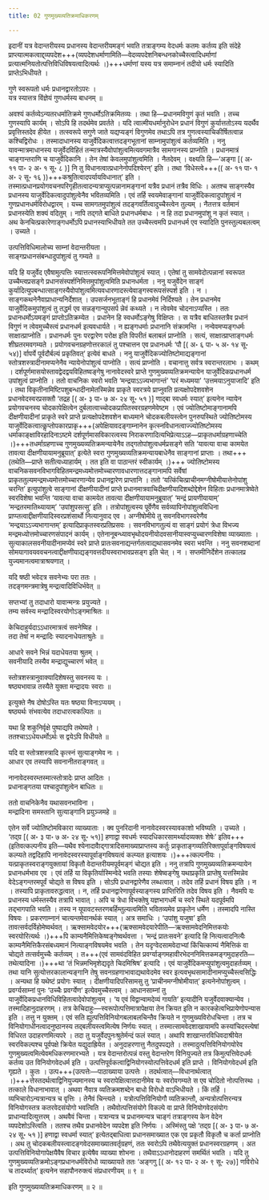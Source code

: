 ```yaml
---
title: 02 गुणमुख्यव्यतिक्रमाधिकरणम्

---
```


इदानीं यत्र वेदान्तरीयस्य प्रधानस्य वेदान्तरीयमङ्गं भवति तत्राङ्गम्य वेदधर्मः कतमः कर्तव्य इति संदेहे प्राप्त्यात्मकत्वाद्द्व्यपदेश+++(व्यपदेशधर्माणामिति—वेदव्यपदेशनिबन्धनकोच्चैस्त्वादिधर्माणां प्रत्यात्मनियतोत्पत्तिविधिविषयत्वादित्यर्थः ।)+++धर्माणां यस्य यत्र समाम्नानं तदीयो धर्मः स्यादिति प्राप्तेऽभिधीयते ।

गुणे स्वरूपतो धर्मः प्रधानद्वारतोऽपरः ।  
यत्र स्यात्तत्र विंज्ञेयं गुणधर्मस्य बाधनम् ॥  


अवश्यं कर्तव्येऽन्यतरधर्मातिक्रमे गुणधर्मोऽतिक्रमितव्यः । तथा हि—प्रधानमविगुणं कृतं भवति । तच्च गुणस्यापि कार्यम् । सोऽपि हि तदर्थमेव प्रवर्तते । यदि त्वात्मीयधर्मानुरोधेन प्रधानं विगुणं कुर्यात्ततोऽस्य यदर्थैव प्रवृत्तिस्तदेव हीयेत । तत्स्वरूपे सगुणे जाते यद्यप्यङ्गं विगुणमेव तथाऽपि तत्र गुणत्वस्याचिकीर्षितत्वान्न कश्चिद्विरोधः । तस्मादाधानस्य याजुर्वेदिकत्वात्तदङ्गभूतानां साम्नामुपांशुत्वं कर्तव्यमिति । ननु यावन्मात्रमाधानस्य यजुर्वेदविहितं तन्मात्रस्यैवोपांशुत्वमित्यवगमात्रैव सामगानस्य प्राप्नोति । प्रधानमात्रं चाङ्गान्तराणि च याजुर्वेदिकानि । तेन तेषां केवलमुपांशुत्वमिति । नैतदेवम् । वक्ष्यति हि—‘अङ्गा \[( अ॰ ११ पा॰ २ अ॰ १ सू॰ ८ )\] नि तु विधानत्वात्प्रधानेनोपदिश्येरन्’ इति । तथा ‘विधेस्त्वे+++(( अ॰ ११ पा॰ १ अ॰ २ सू॰ १६ ))+++कश्रुतित्वादपर्यायविधानात्’ इति । तस्मात्प्रधानप्रयोगवचनपरिगृहीतत्वादन्यत्राप्युत्पन्नानामङ्गानां यत्रैव प्रधानं तत्रैव विधिः । अतश्च साङ्गस्यैव प्रधानस्य याजुर्वेदिकत्वादुपांशुत्वेनैव भवितव्यमिति । एवं तर्हि स्वयमेवाङ्गानां याजुर्वेदिकत्वादुपांशुत्वं न गुणप्रधानधर्मविरोधद्वारम् । यच्च सामगतमुपांशुत्वं तदङ्गवर्तित्वादुच्चैस्त्वेन तुल्यम् । नैतत्तत्र वर्तमानं प्रधानस्येति शक्यं वदितुम् । नापि तद्गते बाधिते प्रधानधर्मबाधः । न हि तदा प्रधानमुपांशु न कृतं स्यात् । अथ केनचित्प्रकारेणाङ्गधर्मोऽपि प्रधानस्याभिधीयते तत उच्चैस्त्वमपि प्रधानधर्म एव स्यादिति पुनस्तुल्यबलत्वम् । उच्यते ।

उत्पत्तिविधिमालोच्य साम्नां वेदान्तरीयता ।  
साङ्गप्रधानसंबन्धादुपांशुत्वं तु गम्यते ॥  


यदि हि यजुर्वेद एवैषामुत्पत्तिः स्यात्तत्स्वरूपनिमित्तमेवोपांशुत्वं स्यात् । एतेषां तु सामवेदोत्पन्नानां स्वरूपत उच्चैम्त्वप्रसङ्गे प्रधानसंस्पर्शनिमित्तमुपांशुत्वमिति प्रधानधर्मता । ननु यजुर्वेदेन साङ्गं कुर्यादित्युपबन्धात्साङ्गस्यैवोपांशुत्वमित्यवधारणादस्त्येवाङ्गस्वरूपसंस्पर्श इति । न । साङ्गकथनेनैवाप्राधान्यनिर्देशात् । उपसर्जनभूताङ्गं हि प्रधानमेवं निर्दिश्यते । तेन प्रधानमेव याजुर्वेदिकमुपांशुत्वं तु तद्धर्म एव सन्नङ्गान्युपसर्प न्नेवं कथ्यते । न त्वेवमेव चोदनाऽप्यस्ति । ततः प्रधानधर्मोऽयमङ्गं प्राप्तोऽतिक्रम्येत । प्रधानेन हि स्वधर्मोऽङ्गेषु विक्षिप्तः । स यत्रैव बाधितस्तत्रैव प्रधानं विगुणं न त्वेवमुच्चैस्त्वं प्रधानधर्म इत्यवधार्यते । न ह्यङ्गधर्माः प्रधानानि संक्रामन्ति । नन्वेवमप्यङ्गधर्मः साक्षात्प्राप्नोति । प्रधानधर्मः पुनः परद्वारेण परोक्ष इति विपरीतं बलाबलं प्राप्नोति । सत्यं, साक्षात्प्राप्ताङ्गधर्मः शीघ्रतरमवगम्यते । प्रयोगवचनग्रहणोत्तरकालं तु पश्चात्तन एव प्रधानधर्मः ‘पौ \[( अ॰ ६ पा॰ ५ अ॰ १४ सू॰ ५४)\] र्वापर्ये पूर्वदौर्बल्यं प्रकृतिवत्’ इत्येवं बाधते । ननु याजुर्वेदिकज्योतिष्टोमाद्यङ्गानां स्तोत्रशस्त्रादीनामप्यनेनैव न्यायेनोपांशुत्वं पाप्नोति । सत्यं प्राप्नोति । वचानात्तु सर्वत्र स्वरान्तरलाभः । कथम् । दर्शपूर्णमासयोस्तावद्वेदद्वयविहितष्वङ्गेषु नानावेदस्वरे प्राप्ते गुणमुख्यव्यतिक्रमन्यायेन याजुर्वेदिकप्रधानधर्म उपांशुत्वं प्राप्नोति । ततो वाचनिकः स्वरो भवति ‘मन्द्रयाऽऽज्यभागान्तं’ ‘परं मध्यमया’ ‘उत्तमयाऽनुयाजादि’ इति । तथा विकृतीनामिष्टिपशुबन्धादीनामेतस्मिन्नेव प्राकृते स्वरत्रये प्राप्नुवति प्रत्यक्षोपदेशवशेन प्रधानवेदस्वरप्रसक्तौ ‘तद्रह \[( अ॰ ३ पा॰ ७ अ॰ २४ सू॰ ५१ )\] णाद्बा स्वधर्मः स्यात्’ इत्यनेन न्यायेन प्रयोगवचनस्य चोदकापेक्षित्वेन दुर्बलात्वाच्चोदकप्रापितस्वरग्रहणमेवेष्टम । एवं ज्योतिष्टोमाङ्गानामपि दीक्षणीयादीनां प्राकृते स्वरे प्राप्ते प्रत्यक्षोपदेशवशेन बाध्यमाने चोदकबलीयस्त्वेन पुनरुपस्थिते ज्योतिष्टोमस्य याजुर्वेदिकत्वात्कॢप्तोपकारप्राकृ+++(अपेक्षियावदङ्गाम्नानेन कृत्स्नविधानत्वाज्ज्योतिष्टोमस्य धर्माकाङ्क्षाविरहादिनाऽष्टमे दर्शपूर्णमासविकारत्वस्य निराकरणादित्यभिप्रेत्याऽऽह—प्राकृतधर्माग्रहणाच्चेति ।)+++तधर्माग्रहणाच्च गुणमुख्यव्यतिक्रमन्यायेनैव तद्गतोपांशुत्वधर्मप्रसङ्गे सति ‘यावत्या वाचा कामयेत तावत्या दीक्षणीयायामनुब्रूयात्’ इत्येते स्वरा गुणमुख्यव्यतिक्रमन्यायबाधेनैव साङ्गानां प्राप्ताः । तथा+++(तथेति—प्राप्ते सतीत्यध्याहार्यम् । तत इति वा पाठान्तरं स्वीकार्यम् ।)+++ ज्योतिष्टोमस्य वाचनिकसवनविभागविहितमन्द्रमध्यमोत्तमोच्चारणावधारणात्तदङ्गानामपि सर्वेषां प्राकृततुल्यमन्द्रमध्यमोत्तमोच्चारणान्येव प्रधानद्वारेण प्राप्तानि । ततो ‘यत्किंचित्प्राचीनमग्नीषोमीयात्तेनोपांशु चरन्ति’ इत्युपांशुत्वे साङ्गानां दीक्षणीयादीनां प्राप्ते प्रधानमात्रवाचिदीक्षणीयादिशब्दोद्देशेन विहिताः प्रधानमात्रेष्वेते स्वरविशेषा भवन्ति ‘यावत्या वाचा कामयेत तावत्या दीक्षणीयायामनुब्रूयात्’ ‘मन्द्रं प्रायणीयायाम्’ ‘मन्द्रतरमातिथ्यायाम्’ ‘उपांशुपसत्सु’ इति । तत्रोपांशुत्वस्य पूर्वेणैव सर्वव्यापिनोपांशुत्वविधिना प्राप्प्तत्वाद्दीक्षणीयादिस्वरप्रशंसार्थो नित्यानुवाद एव । अग्नीषोमीये तु सवनविभागस्वरेणैव ‘मन्द्रयाऽऽज्यभागान्तम्’ इत्यादिप्राकृतस्वरप्रतिप्रसवः । सवनविभागतुल्यं वा साङ्गं प्रयोगं त्रेधा विभज्य मन्द्रमध्योत्तमोच्चारणसंपादनं कार्यम् । एतेनानूबन्ध्यावभृथोदयनीयोदवसानीयास्वप्युच्चारणविशेषा व्याख्याताः । सुत्याकालसवनीयादीनामप्येवं स्वरे प्राप्ते प्रातःसवनाद्यन्तर्गतत्वाद्यथासवनमेव स्वरा भवन्ति । ननु सवनशब्दानां सोमयागावयववचनत्वाद्दीक्षणीयाद्यङ्गवत्तदीयस्वराभावप्रसङ्ग इति चेत् । न । सप्तमीनिर्देशेन तत्कालप्र युज्यमानत्वमात्राश्रयणात् ।

यदि षष्ठी भवेदत्र सवनेभ्यः परा ततः ।  
तदङ्गमन्त्रमात्रेषु मन्द्रत्वादिविधिर्भवेत् ॥  


सप्तभ्यां तु तदाधारो यावान्मन्त्रः प्रयुज्यते ।  
तम्य सर्वस्य मन्द्रादिस्वरयोगोऽङ्गमाश्रितः ॥  


केचिदाहुर्यदाऽऽधारमात्रत्वं सवनेष्विह ।  
तदा तेषां न मन्द्रादिः स्यादनाधेयताश्रुतेः ॥  


आधारे सवने भिन्नं यदाधेयतया श्रुतम् ।  
सवनीयादि तस्यैव मन्द्राद्युच्चारणं भवेत् ॥  


स्तोत्रशस्त्रानुवाक्यादिशेषस्तु सवनस्य यः ।  
षष्ठ्यभावान्न तस्यैते युक्ता मन्द्रादयः स्वराः ॥  


इत्युक्ते नैष दोषोऽस्ति यतः षष्ठ्या विनाऽप्ययम् ।  
षष्ठ्यर्थः संभवत्येव तदाधारत्वकल्पितः ॥  


यथा हि शकुनिर्वृक्षे पुष्पाद्यपि तथेष्यते ।  
ततश्चाऽऽधेयधर्मोऽर्थः स द्वयेऽपि विधीयते ॥  


यदि वा स्तोत्रशस्त्रादि कृत्स्नं सुत्याङ्गमेव नः ।  
आधार एव तस्यापि सवनानीतराङ्गवत् ॥  


नानावेदस्वरम्तस्मात्स्तोत्रादेः प्राप्त आदितः ।  
प्रधानाङ्गतया पश्चादुपांशुत्वेन बाधितः ॥  


ततो वाचनिकेनैव यथासवनभाविना ।  
मन्द्रादिना समस्तानि सुत्याङ्गानि प्रयुञ्जमहे ॥  


एतेन सर्वे ज्योतिष्टोमविकारा व्याख्याताः । क्व पुनरिदानी नानावेदस्वरस्यावकाशो भविष्यति । उच्यते । ‘तद्ग्र \[( अ॰ ३ पा॰ ७ अ॰ २४ सू॰ ५१)\] हणाद्वा स्वधर्मः स्यादधिकारसामर्थ्यादव्यक्तः शेषेः’ इतिव+++(इतिवत्कल्पनीय इति—यथैव श्येनादावैाद्गात्रादिसमाख्याप्राप्तस्य कर्तुः प्राकृताङ्गव्यतिरिक्तापूर्वाङ्गविषयत्वं कल्प्यते तद्वदिहापि नानावेदस्वरस्यापूर्वाङ्गविषयत्वं कल्प्यत इत्याशयः ।)+++त्कल्पनीयः । यत्प्राकृतस्वराङ्गयुक्तायां विकृतौ वेदान्तरीयमपूर्वमङ्गं चोद्यत इति । ननु तत्रापि गुणमुख्यव्यतिक्रमन्यायेन प्रधानधर्मभाव एव । एवं तर्हि या विकृतिर्यास्मिन्वेदे भवति तस्याः शेषेष्वङ्गेषु यथाप्रकृति प्राप्तेषु यत्तस्मिन्नेव वेदेऽङ्गन्तरमपूर्वं चोद्यते स विषय इति । सोऽपि प्रधानद्वारेणैव लब्धत्वात् । तदेव तर्हि प्रधानं विषय इति । न । तस्यापि प्राकृतावरुद्धत्वात् । न, तर्हि प्रधानद्वारेणापूर्वस्याङ्गस्य प्राप्तिरिति तदेव विषय इति । नैवमपि यः प्रधानस्य धर्मस्तस्यैव तत्रापि भावात् । अपि च त्रेधा विभक्तेषु यज्ञभागधर्मे च स्वरे स्थिते यदपूर्वमपि तद्भागपाति भवति । तस्य न यूपावटस्तरणबर्हिम्तुल्यत्वमिति भवितव्यमेव प्राकृतेन धर्मेण । तस्मादपि नास्ति विषयः । प्रकरणाम्नानं चात्यन्तमेवानर्थकं स्यात् । अत्र समाधिः । ‘उपांशु यजुषा’ इति तावत्सर्वदर्विहोमेष्वर्थवत् । ऋक्सामवेदयोर+++(ऋक्सामवेदयारेपीति—ऋक्सामवेदनिमित्तकयोः स्वरयोरित्यर्थः ।)+++पि काम्यनैमित्तिकेष्वङ्गेष्वर्थवत्ता । ‘मन्द्रं प्रातःसवने’ इत्यादि हि नित्यत्वादनित्यैः काम्यनैमित्तिकैरसंबध्यमानं नित्याङ्गविषयमेव भवति । तेन यदृग्वेदसामवेदाभ्यां किंचित्काम्यं नैमित्तिकं वा चोद्यते तत्सर्वमुच्चैः कर्तव्यम् । त+++(एवं सामवंदविहित प्रवर्ग्याङ्गमहावीरभेदननिमित्तकमङ्गमुदाहरति—तथेत्यादिना ।)+++था ‘तं भिन्नमभिमृशेद्यदृते चिदमिश्रिष’ इत्यादि । एवं याजुर्वेदिकमप्युपांशुत्वमुदाहर्तव्यम् । तथा यानि सुत्योत्तरकालान्यङ्गानि तेषु सवनग्रहणाभावाद्यथावेदमेव स्वर इत्यवभृथसामादीनामप्युच्चैस्त्वसिद्धिः । अन्यथा हि यथेष्टं प्रयोगः स्यात् । दीक्षणीयादिपरिसामसु तु ‘प्राचीनमग्नीषोमीयात्’ इत्यनेनोपांशुत्वम् । प्रवर्ग्यसाम्नां पुनः ‘उच्चैः प्रवर्ग्येण’ इत्येवमुच्चैस्त्वम् । आधानसाम्नां तु याजुर्वेदिकप्रधानविधिविहितत्वादेवोपांशुत्वम् । ‘य एवं विद्वान्वामदेव्यं गायति’ इत्यादीनि यजुर्वेदवाक्यान्येव । तस्मादिहानुदाहरणम् । तत्र केचिदाहुः—स्वरूपोत्पत्तिमात्रापेक्षया तेन क्रियत इति न कारकहेत्वभिप्रायेणोपन्यास इति । तत्तु न युक्तम् । एवं सति ह्युत्पत्तिविनियोगबलाबलचिन्तैव क्रियते न गुणमुख्यविरोधचिन्ता । तत्र च विनियोगाधीनत्वादनुष्ठानस्य तद्बलीयस्त्वमित्येष निर्णयः स्यात् । तस्मात्सामवेदशाखायामपि कस्यांचिदस्त्येषां विधिरत उदाहरणमित्यपरे । तदा तु यजुर्वेदपुनःश्रुतेर्मन्दं फलं स्यात् । अथापि शाखान्तरविधिवदाश्रीयेत स्वरविकल्पश्च पूर्वपक्षे क्रियेत यद्युदाह्रियेत । अनुदाहरणात्तु नैतदुपपद्यते । तस्मादुत्पत्तिविनियोगयोरेव गुणमुख्यत्वमित्येवमधिकरणमारभ्यते । यत्र वेदान्तरोत्पन्नं वस्तु वेदान्तरेण विनियुज्यते तत्र किमुत्पत्तिवेदधर्मः कर्तव्य उत विनियोगवेदधर्म इति । उत्पत्तिपूर्वकत्वाद्विनियोगस्योत्पत्तिवेदधर्म इति प्राप्ते । विनियोगवेदधर्म इति गृह्यते । कुतः । उत्प+++(उत्पत्तेः—पाठाख्याया उत्पत्तेः । तदर्थत्वात्—विधानार्थत्वात् ।)+++त्तेस्तदर्थत्वाद्विनियुज्यमानस्य च स्वरापेक्षित्वात्तदानीमेव यः स्वरोवगम्यते स एव चोदितो नोत्पत्तिस्थः । तत्काले विधानाभावात् । अथवा नैवात्र व्यतिक्रमशब्देन बाधो विरोधो वाऽभिधीयते । किं तर्हि । व्यभिचारोऽन्यत्रान्यत्र च वृत्तिः । तेनैवं चिन्त्यते । यत्रोत्पत्तिविनियोगौ व्यतिक्रान्तौ, अन्यत्रोत्पत्तिरन्यत्र विनियोगस्तत्र कतरवेदसंयोगो भवत्विति । तथैवोत्पत्तिसंयोगे विकल्पे वा प्राप्ते विनियोगवेदसंयोगः प्राधान्यादित्युत्तरम् । अथवैवं चिन्ता । यत्रान्यत्र च प्रधानमन्यत्र चाङ्गं तत्राङ्गस्य केन वेदेन व्यपदेशोऽस्त्विति । ततश्च तथैव प्रधानवेदेन व्यपदेश इति निर्णयः । अस्मिंस्तु पक्षे ‘तद्ग्र \[( अ॰ ३ पा॰ ७ अ॰ २४ सू॰ ५१ )\] हणाद्वा स्वधर्मा स्यात्’ इत्येतद्बाधित्वा प्रधानसमाख्यात एक एव प्रकृतौ विकृतौ च कर्ता प्राप्नोति । अथ तु चोदकबलीयस्त्वादङ्गवेदसमाख्यातवर्तृग्रहणं, ततः स्वरोऽपि तथैवेत्ययुक्तं प्रधानस्वरग्रहणम् । अत उत्पत्तिविनियोगापेक्षयैवैष विचार इत्येषैव व्याख्या शोभना । तथैवाऽऽधानोदाहरणं समर्थितं भवति । यदि तु गुणमुख्यव्यतिक्रमोऽङ्गप्रधानधर्मविरोधो व्याख्यायते ततः ‘अङ्गगु \[( अ॰ १२ पा॰ २ अ॰ ९ सू॰ २७)\] णविरोधे च तादर्थ्यात्’ इत्यनेन सहापौनरुक्त्यं संप्रधारणीयम् ॥ ९ ॥

इति गुणमुख्यव्यतिक्रमाधिकरणम् ॥ २ ॥
